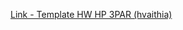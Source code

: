[Link - Template HW HP 3PAR (hvaithia)](https://github.com/hvaithia/zabbix_3PAR-storage-monitoring)
